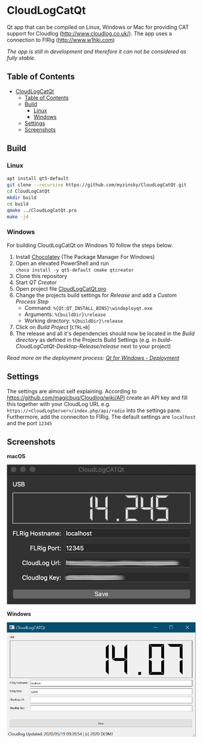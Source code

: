 # CloudLogCatQt

Qt app that can be compiled on  Linux, Windows or Mac for providing CAT support for Cloudlog (http://www.cloudlog.co.uk/).
The app uses a connection to FlRig (http://www.w1hkj.com)

_The app is still in development and therefore it can not be considered as fully stable._

## Table of Contents

- [CloudLogCatQt](#cloudlogcatqt)
  - [Table of Contents](#table-of-contents)
  - [Build](#build)
    - [Linux](#linux)
    - [Windows](#windows)
  - [Settings](#settings)
  - [Screenshots](#screenshots)

## Build

### Linux

```bash
apt install qt5-default
git clone --recursive https://github.com/myzinsky/CloudLogCatQt.git
cd CloudLogCatQt
mkdir build
cd build
qmake ../CloudLogCatQt.pro
make -j4
```

### Windows

For building CloudLogCatQt on Windows 10 follow the steps below.

1. Install [Chocolatey] (The Package Manager For Windows)
2. Open an elevated PowerShell and run  
    `choco install -y qt5-default cmake qtcreator`
3. Clone this repository
4. Start _QT Creator_
5. Open project file [CloudLogCatQt.pro]()
6. Change the projects build settings for _Release_ and add a _Custom Process Step_
     - Command: `%{Qt:QT_INSTALL_BINS}\windeployqt.exe`
    - Arguments: `%{buildDir}\release`
    - Working directory: `%{buildDir}\release`
7. Click on _Build Project_ [`CTRL+B`]
8. The release and all it's dependencies should now be located in the _Build directory_ as defined in the Projects Build Settings (e.g. in _build-CloudLogCatQt-Desktop-Release/release_ next to your project)

_Read more on the deployment process: [Qt for Windows - Deployment]_

## Settings

The settings are almost self explaining. According to https://github.com/magicbug/Cloudlog/wiki/API create an API key and fill this together with your CloudLog URL e.g. ```https://<CloudLogServer>/index.php/api/radio``` into the settings pane. Furthermore, add the conneciton to FlRig. The default settings are ```localhost``` and the port ```12345```

## Screenshots

**macOS**

![CloudLogCatQt macOS Screenshot](doc/CloudLogCATQt.png "CloudLogCatQt")

**Windows**

![CloudLogCatQt Windows Screenshot](doc/Windows.png "CloudLogCatQt")



[Chocolatey]: https://chocolatey.org/install
[Qt for Windows - Deployment]: https://doc.qt.io/qt-5/windows-deployment.html
